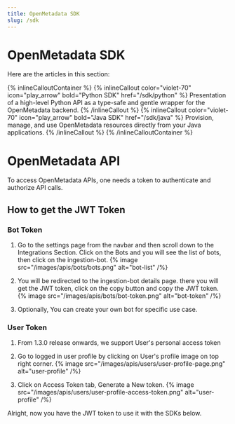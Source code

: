 ```yaml
---
title: OpenMetadata SDK
slug: /sdk
---
```


# OpenMetadata SDK

Here are the articles in this section:

{% inlineCalloutContainer %}
  {% inlineCallout
    color="violet-70"
    icon="play_arrow"
    bold="Python SDK"
    href="/sdk/python" %}
    Presentation of a high-level Python API as a type-safe and gentle wrapper for the OpenMetadata backend.
  {% /inlineCallout %}
  {% inlineCallout
    color="violet-70"
    icon="play_arrow"
    bold="Java SDK"
    href="/sdk/java" %}
    Provision, manage, and use OpenMetadata resources directly from your Java applications.
  {% /inlineCallout %}
{% /inlineCalloutContainer %}

# OpenMetadata API

To access OpenMetadata APIs, one needs a token to authenticate and authorize API calls.

## How to get the JWT Token

### Bot Token

1. Go to the settings page from the navbar and then scroll down to the Integrations Section. Click on the Bots and you will see the list of bots, then click on the ingestion-bot. {% image src="/images/apis/bots/bots.png" alt="bot-list" /%}

2. You will be redirected to the ingestion-bot details page. there you will get the JWT token, click on the copy button and copy the JWT token. {% image src="/images/apis/bots/bot-token.png" alt="bot-token" /%}

3. Optionally, You can create your own bot for specific use case.


### User Token

1. From 1.3.0 release onwards, we support User's personal access token

2. Go to logged in user profile by clicking on User's profile image on top right corner. {% image src="/images/apis/users/user-profile-page.png" alt="user-profile" /%}

3. Click on Access Token tab, Generate a New token. {% image src="/images/apis/users/user-profile-access-token.png" alt="user-profile" /%}

Alright, now you have the JWT token to use it with the SDKs below.


